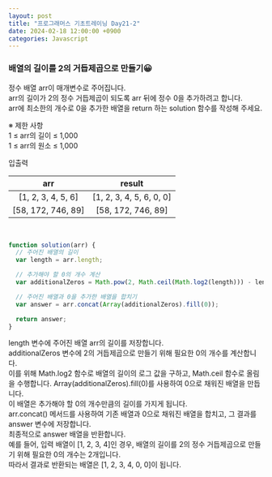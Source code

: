```yaml
---
layout: post
title: "프로그래머스 기초트레이닝 Day21-2"
date: 2024-02-18 12:00:00 +0900
categories: Javascript
---
```


### 배열의 길이를 2의 거듭제곱으로 만들기😀

정수 배열 arr이 매개변수로 주어집니다.<br>
arr의 길이가 2의 정수 거듭제곱이 되도록 arr 뒤에 정수 0을 추가하려고 합니다. <br>
arr에 최소한의 개수로 0을 추가한 배열을 return 하는 solution 함수를 작성해 주세요.<br>

※ 제한 사항<br>
1 ≤ arr의 길이 ≤ 1,000<br>
1 ≤ arr의 원소 ≤ 1,000<br>

입출력 <br>

|        arr         |          result          |
| :----------------: | :----------------------: |
| [1, 2, 3, 4, 5, 6] | [1, 2, 3, 4, 5, 6, 0, 0] |
| [58, 172, 746, 89] |    [58, 172, 746, 89]    |

<br>

```javascript
function solution(arr) {
  // 주어진 배열의 길이
  var length = arr.length;

  // 추가해야 할 0의 개수 계산
  var additionalZeros = Math.pow(2, Math.ceil(Math.log2(length))) - length;

  // 주어진 배열과 0을 추가한 배열을 합치기
  var answer = arr.concat(Array(additionalZeros).fill(0));

  return answer;
}
```

length 변수에 주어진 배열 arr의 길이를 저장합니다.<br>
additionalZeros 변수에 2의 거듭제곱으로 만들기 위해 필요한 0의 개수를 계산합니다. <br>
이를 위해 Math.log2 함수로 배열의 길이의 로그 값을 구하고, Math.ceil 함수로 올림을 수행합니다.
Array(additionalZeros).fill(0)를 사용하여 0으로 채워진 배열을 만듭니다. <br>
이 배열은 추가해야 할 0의 개수만큼의 길이를 가지게 됩니다.<br>
arr.concat() 메서드를 사용하여 기존 배열과 0으로 채워진 배열을 합치고, 그 결과를 answer 변수에 저장합니다.<br>
최종적으로 answer 배열을 반환합니다.<br>
예를 들어, 입력 배열이 [1, 2, 3, 4]인 경우, 배열의 길이를 2의 정수 거듭제곱으로 만들기 위해 필요한 0의 개수는 2개입니다.<br>
따라서 결과로 반환되는 배열은 [1, 2, 3, 4, 0, 0]이 됩니다.<br>
